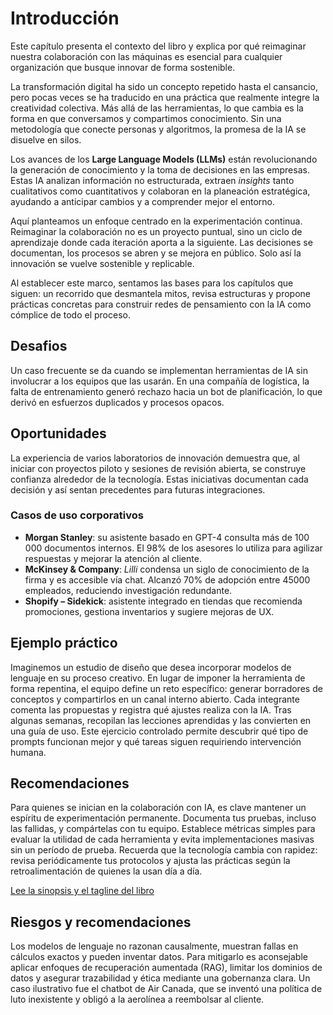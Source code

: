 # Introducción

Este capítulo presenta el contexto del libro y explica por qué reimaginar nuestra colaboración con las máquinas es esencial para cualquier organización que busque innovar de forma sostenible.

La transformación digital ha sido un concepto repetido hasta el cansancio, pero pocas veces se ha traducido en una práctica que realmente integre la creatividad colectiva. Más allá de las herramientas, lo que cambia es la forma en que conversamos y compartimos conocimiento. Sin una metodología que conecte personas y algoritmos, la promesa de la IA se disuelve en silos.

Los avances de los **Large Language Models (LLMs)** están revolucionando la generación de conocimiento y la toma de decisiones en las empresas. Estas IA analizan información no estructurada, extraen *insights* tanto cualitativos como cuantitativos y colaboran en la planeación estratégica, ayudando a anticipar cambios y a comprender mejor el entorno.

Aquí planteamos un enfoque centrado en la experimentación continua. Reimaginar la colaboración no es un proyecto puntual, sino un ciclo de aprendizaje donde cada iteración aporta a la siguiente. Las decisiones se documentan, los procesos se abren y se mejora en público. Solo así la innovación se vuelve sostenible y replicable.

Al establecer este marco, sentamos las bases para los capítulos que siguen: un recorrido que desmantela mitos, revisa estructuras y propone prácticas concretas para construir redes de pensamiento con la IA como cómplice de todo el proceso.

## Desafios

Un caso frecuente se da cuando se implementan herramientas de IA sin involucrar a los equipos que las usarán. En una compañía de logística, la falta de entrenamiento generó rechazo hacia un bot de planificación, lo que derivó en esfuerzos duplicados y procesos opacos.

## Oportunidades

La experiencia de varios laboratorios de innovación demuestra que, al iniciar con proyectos piloto y sesiones de revisión abierta, se construye confianza alrededor de la tecnología. Estas iniciativas documentan cada decisión y así sentan precedentes para futuras integraciones.

### Casos de uso corporativos

- **Morgan Stanley**: su asistente basado en GPT-4 consulta más de 100​000 documentos internos. El 98​% de los asesores lo utiliza para agilizar respuestas y mejorar la atención al cliente.
- **McKinsey & Company**: *Lilli* condensa un siglo de conocimiento de la firma y es accesible vía chat. Alcanzó 70​% de adopción entre 45​000 empleados, reduciendo investigación redundante.
- **Shopify – Sidekick**: asistente integrado en tiendas que recomienda promociones, gestiona inventarios y sugiere mejoras de UX.

## Ejemplo práctico

Imaginemos un estudio de diseño que desea incorporar modelos de lenguaje en su
proceso creativo. En lugar de imponer la herramienta de forma repentina, el
equipo define un reto específico: generar borradores de conceptos y compartirlos
en un canal interno abierto. Cada integrante comenta las propuestas y registra
qué ajustes realiza con la IA. Tras algunas semanas, recopilan las lecciones
aprendidas y las convierten en una guía de uso. Este ejercicio controlado
permite descubrir qué tipo de prompts funcionan mejor y qué tareas siguen
requiriendo intervención humana.

## Recomendaciones

Para quienes se inician en la colaboración con IA, es clave mantener un espíritu
de experimentación permanente. Documenta tus pruebas, incluso las fallidas, y
compártelas con tu equipo. Establece métricas simples para evaluar la utilidad
de cada herramienta y evita implementaciones masivas sin un período de prueba.
Recuerda que la tecnología cambia con rapidez: revisa periódicamente tus
protocolos y ajusta las prácticas según la retroalimentación de quienes la usan
día a día.

[Lee la sinopsis y el tagline del libro](../libro_tagline_sinopsis.md)

## Riesgos y recomendaciones

Los modelos de lenguaje no razonan causalmente, muestran fallas en cálculos exactos y pueden inventar datos. Para mitigarlo es aconsejable aplicar enfoques de recuperación aumentada (RAG), limitar los dominios de datos y asegurar trazabilidad y ética mediante una gobernanza clara. Un caso ilustrativo fue el chatbot de Air Canada, que se inventó una política de luto inexistente y obligó a la aerolínea a reembolsar al cliente.
